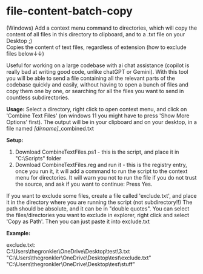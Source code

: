 # file-content-batch-copy

(Windows) Add a context menu command to directories, which will copy the content of all files in this directory to clipboard, and to a .txt file on your Desktop ;) \
Copies the content of text files, regardless of extension (how to exclude files below↓↓)

Useful for working on a large codebase with ai chat assistance (copilot is really bad at writing good code, unlike chatGPT or Gemini). With this tool you will be able to send a file containing all the relevant parts of the codebase quickly and easily, without having to open a bunch of files and copy them one by one, or searching for all the files you want to send in countless subdirectories.

**Usage:**
Select a directory, right click to open context menu, and click on 'Combine Text Files' \(on windows 11 you might have to press 'Show More Options' first). The output will be in your clipboard and on your desktop, in a file named *[dirname]*_combined.txt

**Setup:**
1. Download CombineTextFiles.ps1 - this is the script, and place it in "C:\Scripts\" folder
2. Download CombineTextFiles.reg and run it - this is the registry entry, once you run it, it will add a command to run the script to the context menu for directories. It will warn you not to run the file if you do not trust the source, and ask if you want to continue: Press Yes.
   
If you want to exclude some files, create a file called 'exclude.txt', and place it in the directory where you are running the script (not subdirectory!!) The path should be absolute, and it can be in "double quotes". You can select the files/directories you want to exclude in explorer, right click and select 'Copy as Path'. Then you can just paste it into exclude.txt

**Example:**

exclude.txt:\
C:\Users\thegronkler\OneDrive\Desktop\test\3.txt\
"C:\Users\thegronkler\OneDrive\Desktop\test\exclude.txt"\
"C:\Users\thegronkler\OneDrive\Desktop\test\stuff"

